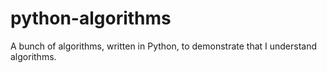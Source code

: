 python-algorithms
=================

A bunch of algorithms, written in Python, to demonstrate that I understand algorithms.

